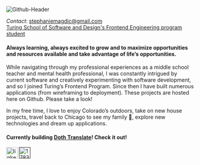 <img src="https://i.ibb.co/d6fqvTt/Github-Header.png" alt="Github-Header" border="0">

_Contact_: stephaniemagdic@gmail.com  
[Turing School of Software and Design's Frontend Engineering program student](https://turing.edu/)

#### Always learning, always excited to grow and to maximize opportunities and resources available and take advantage of life’s opportunities. 

While navigating through my professional experiences as a middle school teacher and mental health professional, I was constantly intrigued by current software and creatively experimenting with software development, and so I joined Turing’s Frontend Program. Since then I have built numerous applications (from wireframing to deployment). These projects are hosted here on Github. Please take a look! 

In my free time, I love to enjoy Colorado’s outdoors, take on new house projects, travel back to Chicago to see my family 💚, explore new technologies and dream up applications.

#### Currently building [Doth Translate](https://stephaniemagdic.github.io/doth_translate/)! Check it out!

[<img src="https://i.ibb.co/Cb8HPGC/linkedin.png" alt="linkedin" border="0" width="30" height="30"/>](https://www.linkedin.com/in/stephaniemagdic/) 
[<img src="https://i.ibb.co/gDtpDc2/1783368-blog-blogger-blogspot-google-internet-icon.png" alt="1783368-blog-blogger-blogspot-google-internet-icon" border="0" width="30" height="30"/>]()


